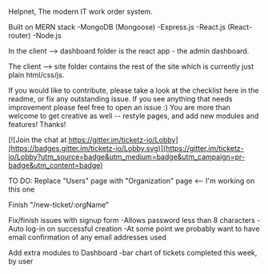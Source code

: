 Helpnet,
The modern IT work order system.

Built on MERN stack
-MongoDB (Mongoose)
-Express.js
-React.js (React-router)
-Node.js


In the client --> dashboard folder is the react app - the admin dashboard.

The client --> site folder contains the rest of the site which is currently just plain html/css/js.

If you would like to contribute, please take a look at the checklist here in the readme, or fix any outstanding issue.
If you see anything that needs improvement please feel free to open an issue :) You are more than welcome to
get creative as well -- restyle pages, and add new modules and features! Thanks!





[![Join the chat at https://gitter.im/ticketz-io/Lobby](https://badges.gitter.im/ticketz-io/Lobby.svg)](https://gitter.im/ticketz-io/Lobby?utm_source=badge&utm_medium=badge&utm_campaign=pr-badge&utm_content=badge)

TO DO:
Replace "Users" page with "Organization" page <-- I'm working on this one

Finish "/new-ticket/:orgName"

Fix/finish issues with signup form
  -Allows password less than 8 characters
  -Auto log-in on successful creation
  -At some point we probably want to have email confirmation of any email addresses used

Add extra modules to Dashboard
  -bar chart of tickets completed this week, by user
  
